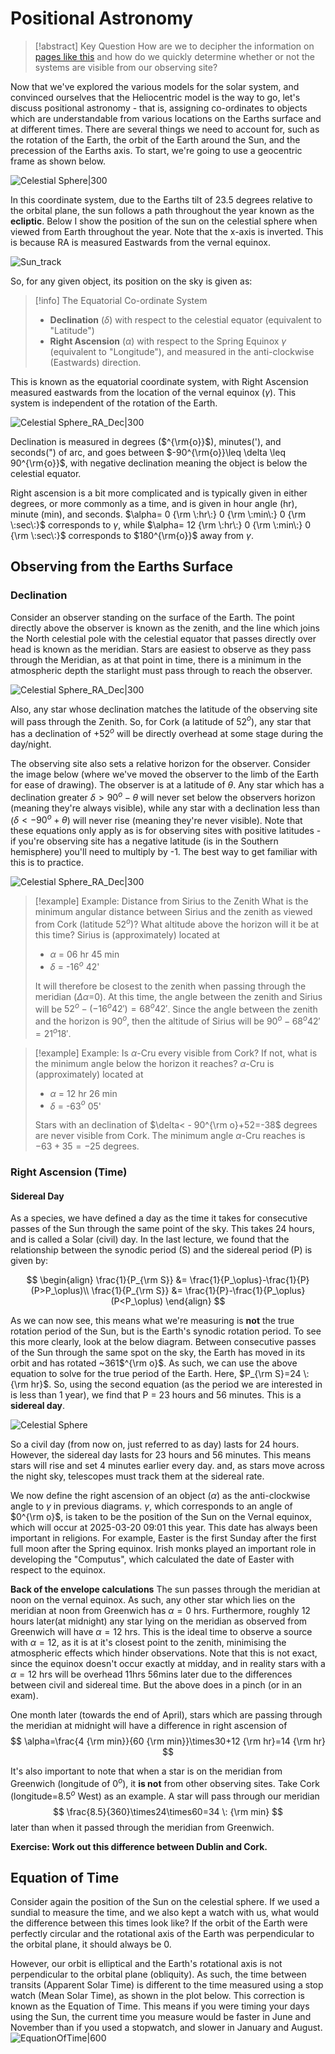 # Positional Astronomy

> [!abstract] Key Question
> How are we to decipher the information on [pages like this](https://simbad.cds.unistra.fr/simbad/sim-basic?Ident=PSR+J1023%2B0038&submit=SIMBAD+search) and how do we quickly determine whether or not the systems are visible from our observing site?

Now that we've explored the various models for the solar system, and convinced ourselves that the Heliocentric model is the way to go, let's discuss positional astronomy - that is, assigning co-ordinates to objects which are understandable from various locations on the Earths surface and at different times. There are several things we need to account for, such as the rotation of the Earth, the orbit of the Earth around the Sun, and the precession of the Earths axis.  To start, we're going to use a geocentric frame as shown below.

![Celestial Sphere|300](Figures/Celestial_Sphere.svg)

In this coordinate system, due to the Earths tilt of 23.5 degrees relative to the orbital plane, the sun follows a path throughout the year known as the **ecliptic**. Below I show the position of the sun on the celestial sphere when viewed from Earth throughout the year. Note that the x-axis is inverted. This is because RA is measured Eastwards from the vernal equinox.

![Sun_track](Figures/Sun_track.png)

So, for any given object, its position on the sky is given as:
> [!info] The Equatorial Co-ordinate System
> - **Declination** ($\delta$) with respect to the celestial equator (equivalent to "Latitude")
> - **Right Ascension** ($\alpha$) with respect to the Spring Equinox $\gamma$ (equivalent to "Longitude"), and measured in the anti-clockwise (Eastwards) direction.

This is known as the equatorial coordinate system, with Right Ascension measured eastwards from the location of the vernal equinox ($\gamma$). This system is independent of the rotation of the Earth.

![Celestial Sphere_RA_Dec|300](Figures/RA_Dec.svg)

Declination is measured in degrees ($^{\rm{o}}$), minutes('), and seconds(") of arc, and goes between $-90^{\rm{o}}\leq \delta \leq 90^{\rm{o}}$, with negative declination meaning the object is below the celestial equator.

Right ascension is a bit more complicated and is typically given in either degrees, or more commonly as a time, and is given in hour angle (hr), minute (min), and seconds. $\alpha= 0 {\rm \:hr\:} 0 {\rm \:min\:} 0 {\rm \:sec\:}$ corresponds to $\gamma$, while $\alpha= 12 {\rm \:hr\:} 0 {\rm \:min\:} 0 {\rm \:sec\:}$ corresponds to $180^{\rm{o}}$ away from $\gamma$.
## Observing from the Earths Surface
### Declination
Consider an observer standing on the surface of the Earth. The point directly above the observer is known as the zenith, and the line which joins the North celestial pole with the celestial equator that passes directly over head is known as the meridian. Stars are easiest to observe as they pass through the Meridian, as at that point in time, there is a minimum in the atmospheric depth the starlight must pass through to reach the observer.

![Celestial Sphere_RA_Dec|300](Figures/Zenith.svg)

Also, any star whose declination matches the latitude of the observing site will pass through the Zenith. So, for Cork (a latitude of 52$^{o}$), any star that has a declination of +52$^{o}$ will be directly overhead at some stage during the day/night. 

The observing site also sets a relative horizon for the observer. Consider the image below (where we've moved the observer to the limb of the Earth for ease of drawing). The observer is at a latitude of $\theta$. Any star which has a declination greater $\delta > 90^{o}-\theta$ will never set below the observers horizon (meaning they're always visible), while any star with a declination less than ($\delta<-90^{o}+\theta$) will never rise (meaning they're never visible). Note that these equations only apply as is for observing sites with positive latitudes - if you're observing site has a negative latitude (is in the Southern hemisphere) you'll need to multiply by -1. The best way to get familiar with this is to practice.

![Celestial Sphere_RA_Dec|300](Figures/Circumpolar_example.svg)

>[!example] Example: Distance from Sirius to the Zenith
>What is the minimum angular distance between Sirius and the zenith as viewed from Cork (latitude 52$^{o}$)? What altitude above the horizon will it be at this time?
>Sirius is (approximately) located at 
>- $\alpha$ = 06 hr 45 min
>- $\delta$ = -16$^{o}$ 42'
>
>It will therefore be closest to the zenith when passing through the meridian ($\Delta\alpha$=0). At this time, the angle between the zenith and Sirius will be $52^{o}-(-16^{o} 42')=68^{o} 42'$. Since the angle between the zenith and the horizon is $90^{o}$, then the altitude of Sirius will be $90^{o}-68^{o} 42'=21^{o} 18'$.

>[!example] Example: Is $\alpha$-Cru every visible from Cork? If not, what is the minimum angle below the horizon it reaches?
$\alpha$-Cru is (approximately) located at 
> - $\alpha$ = 12 hr 26 min
> - $\delta$ = -63$^{o}$ 05'
>
>Stars with an declination of $\delta< - 90^{\rm o}+52=-38$ degrees are never visible from Cork. The minimum angle $\alpha$-Cru reaches is $-63+35=-25$ degrees.
### Right Ascension (Time)
#### Sidereal Day
As a species, we have defined a day as the time it takes for consecutive passes of the Sun through the same point of the sky. This takes 24 hours, and is called a Solar (civil) day. In the last lecture, we found that the relationship between the synodic period (S) and the sidereal period (P) is given by:

$$
\begin{align}
\frac{1}{P_{\rm S}} &= \frac{1}{P_\oplus}-\frac{1}{P} (P>P_\oplus)\\ 
\frac{1}{P_{\rm S}} &= \frac{1}{P}-\frac{1}{P_\oplus} (P<P_\oplus)
\end{align}
$$

As we can now see, this means what we're measuring is **not** the true rotation period of the Sun, but is the Earth's synodic rotation period. To see this more clearly, look at the below diagram. Between consecutive passes of the Sun through the same spot on the sky, the Earth has moved in its orbit and has rotated ~361$^{\rm o}$. As such, we can use the above equation to solve for the true period of the Earth. Here, $P_{\rm S}=24 \: {\rm hr}$. So, using the second equation (as the period we are interested in is less than 1 year), we find that P = 23 hours and 56 minutes. This is a **sidereal day**.

![Celestial Sphere](Figures/Sidereal_Day.svg)

So a civil day (from now on, just referred to as day) lasts for 24 hours. However, the sidereal day lasts for 23 hours and 56 minutes. This means stars will rise and set 4 minutes earlier every day.  and, as stars move across the night sky, telescopes must track them at the sidereal rate.

We now define the right ascension of an object ($\alpha$) as the anti-clockwise angle to $\gamma$ in previous diagrams. $\gamma$, which corresponds to an angle of $0^{\rm o}$, is taken to be the position of the Sun on the Vernal equinox, which will occur at 2025-03-20 09:01 this year. This date has always been important in religions. For example, Easter is the first Sunday after the first full moon after the Spring equinox. Irish monks played an important role in developing the "Computus", which calculated the date of Easter with respect to the equinox.

**Back of the envelope calculations**
The sun passes through the meridian at noon on the vernal equinox. As such, any other star which lies on the meridian at noon from Greenwich has $\alpha=0$ hrs. Furthermore, roughly 12 hours later(at midnight) any star lying on the meridian as observed from Greenwich will have $\alpha=12$ hrs. This is the ideal time to observe a source with $\alpha=12$, as it is at it's closest point to the zenith, minimising the atmospheric effects which hinder observations. Note that this is not exact, since the equinox doesn't occur exactly at midday, and in reality stars with a $\alpha=12$ hrs will be overhead 11hrs 56mins later due to the differences between civil and sidereal time. But the above does in a pinch (or in an exam).

One month later (towards the end of April), stars which are passing through the meridian at midnight will have a difference in right ascension of
$$
  \alpha=\frac{4 {\rm min}}{60 {\rm min}}\times30+12 {\rm hr}=14 {\rm hr}
$$

It's also important to note that when a star is on the meridian from Greenwich (longitude of 0$^o$), it **is not** from other observing sites. Take Cork (longitude=8.5$^{o}$ West) as an example. A star will pass through our meridian
$$
    \frac{8.5}{360}\times24\times60=34 \: {\rm min}
$$
later than when it passed through the meridian from Greenwich.

**Exercise: Work out this difference between Dublin and Cork.**
## Equation of Time
Consider again the position of the Sun on the celestial sphere. If we used a sundial to measure the time, and we also kept a watch with us, what would the difference between this times look like? If the orbit of the Earth were perfectly circular and the rotational axis of the Earth was perpendicular to the orbital plane, it should always be 0.

However, our orbit is elliptical and the Earth's rotational axis is not perpendicular to the orbital plane (obliquity). As such, the time between transits (Apparent Solar Time) is different to the time measured using a stop watch (Mean Solar Time), as shown in the plot below. This correction is known as the Equation of Time. This means if you were timing your days using the Sun, the current time you measure would be faster in June and November than if you used a stopwatch, and slower in January and August.
![EquationOfTime|600](Figures/EoT.png)